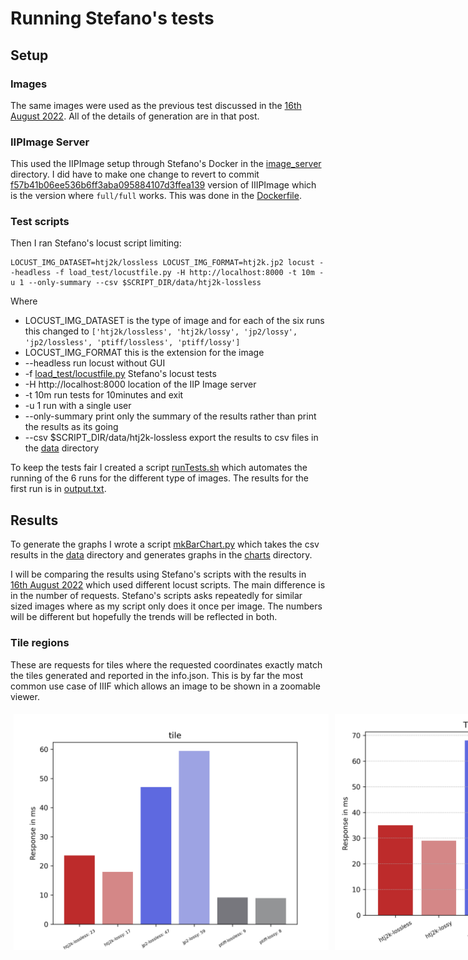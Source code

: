 # Running Stefano's tests

## Setup

### Images

The same images were used as the previous test discussed in the [16th August 2022](../2022-08-16.md). All of the details of generation are in that post.

### IIPImage Server

This used the IIPImage setup through Stefano's Docker in the [image_server](../../../image_server) directory. I did have to make one change to revert to commit [f57b41b06ee536b6ff3aba095884107d3ffea139](https://github.com/ruven/iipsrv/commit/f57b41b06ee536b6ff3aba095884107d3ffea139) version of IIIPImage which is the version where `full/full` works. This was done in the [Dockerfile](../../../image_server/Dockerfile).

### Test scripts

Then I ran Stefano's locust script limiting:

```
LOCUST_IMG_DATASET=htj2k/lossless LOCUST_IMG_FORMAT=htj2k.jp2 locust --headless -f load_test/locustfile.py -H http://localhost:8000 -t 10m -u 1 --only-summary --csv $SCRIPT_DIR/data/htj2k-lossless
```

Where
 * LOCUST_IMG_DATASET is the type of image and for each of the six runs this changed to `['htj2k/lossless', 'htj2k/lossy', 'jp2/lossy', 'jp2/lossless', 'ptiff/lossless', 'ptiff/lossy']`
 * LOCUST_IMG_FORMAT this is the extension for the image
 * --headless run locust without GUI
 * -f [load_test/locustfile.py](../../../load_test/locustfile.py) Stefano's locust tests 
 * -H http://localhost:8000 location of the IIP Image server
 * -t 10m run tests for 10minutes and exit
 * -u 1 run with a single user
 * --only-summary print only the summary of the results rather than print the results as its going
 * --csv $SCRIPT_DIR/data/htj2k-lossless export the results to csv files in the [data](data/) directory

To keep the tests fair I created a script [runTests.sh](runTest.sh) which automates the running of the 6 runs for the different type of images.  The results for the first run is in [output.txt](output.txt).

## Results

To generate the graphs I wrote a script [mkBarChart.py](mkBarChart.py) which takes the csv results in the [data](data/) directory and generates graphs in the [charts](charts/) directory.

I will be comparing the results using Stefano's scripts with the results in [16th August 2022](../2022-08-16.md) which used different locust scripts. The main difference is in the number of requests. Stefano's scripts asks repeatedly for similar sized images where as my script only does it once per image. The numbers will be different but hopefully the trends will be reflected in both. 


### Tile regions

These are requests for tiles where the requested coordinates exactly match the tiles generated and reported in the info.json. This is by far the most common use case of IIIF which allows an image to be shown in a zoomable viewer. 

<div style="display: flex;">
  <img src="charts/tile.png" alt="Stefano's script tile" style="margin: 5px;"/>
  <img src="../charts/all_urls.png" alt="Glen's tile test" style="margin: 5px"/>
</div>

